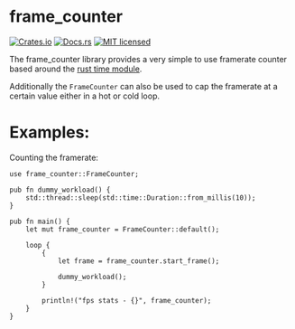 # frame_counter
[![Crates.io](https://img.shields.io/crates/v/frame_counter.svg)](https://crates.io/crates/frame_counter)
[![Docs.rs](https://img.shields.io/badge/documentation-docs.rs-df3600.svg?style=flat-square)](https://docs.rs/frame_counter)
[![MIT licensed](https://img.shields.io/badge/license-MIT-blue.svg)](LICENSE)

The frame_counter library provides a very simple to use framerate counter
based around the [rust time module](https://github.com/rust-lang/rust/blob/673d0db5e393e9c64897005b470bfeb6d5aec61b/library/std/src/time.rs#L29).

Additionally the `FrameCounter` can also be used to cap the framerate at a certain value either in a hot or cold loop.

# Examples:

Counting the framerate:
```
use frame_counter::FrameCounter;

pub fn dummy_workload() {
    std::thread::sleep(std::time::Duration::from_millis(10));
}

pub fn main() {
    let mut frame_counter = FrameCounter::default();

    loop {
        {
            let frame = frame_counter.start_frame();

            dummy_workload();
        }

        println!("fps stats - {}", frame_counter);
    }
}
```
